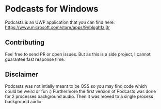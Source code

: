 Podcasts for Windows
===========

Podcasts is an UWP application that you can find here: https://www.microsoft.com/store/apps/9nblggh1zj3r

## Contributing
Feel free to send PR or open issues. But as this is a side project, I cannot guarantee fast response time.

## Disclaimer
Podcasts was not intially meant to be OSS so you may find code which could be weird or fun :)
Furthermore the first version of Podcasts was done for 2 processes background audio. Then it was moved to a single process background audio.
